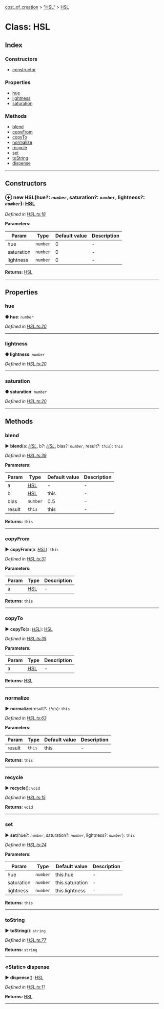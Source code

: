 [cost_of_creation](../README.md) > ["HSL"](../modules/_hsl_.md) > [HSL](../classes/_hsl_.hsl.md)



# Class: HSL

## Index

### Constructors

* [constructor](_hsl_.hsl.md#constructor)


### Properties

* [hue](_hsl_.hsl.md#hue)
* [lightness](_hsl_.hsl.md#lightness)
* [saturation](_hsl_.hsl.md#saturation)


### Methods

* [blend](_hsl_.hsl.md#blend)
* [copyFrom](_hsl_.hsl.md#copyfrom)
* [copyTo](_hsl_.hsl.md#copyto)
* [normalize](_hsl_.hsl.md#normalize)
* [recycle](_hsl_.hsl.md#recycle)
* [set](_hsl_.hsl.md#set)
* [toString](_hsl_.hsl.md#tostring)
* [dispense](_hsl_.hsl.md#dispense)



---
## Constructors
<a id="constructor"></a>


### ⊕ **new HSL**(hue?: *`number`*, saturation?: *`number`*, lightness?: *`number`*): [HSL](_hsl_.hsl.md)


*Defined in [HSL.ts:18](https://github.com/codeartisticninja/cost_of_creation/blob/a194b56/src/script/_classes/HSL.ts#L18)*



**Parameters:**

| Param | Type | Default value | Description |
| ------ | ------ | ------ | ------ |
| hue | `number`  | 0 |   - |
| saturation | `number`  | 0 |   - |
| lightness | `number`  | 0 |   - |





**Returns:** [HSL](_hsl_.hsl.md)

---


## Properties
<a id="hue"></a>

###  hue

**●  hue**:  *`number`* 

*Defined in [HSL.ts:20](https://github.com/codeartisticninja/cost_of_creation/blob/a194b56/src/script/_classes/HSL.ts#L20)*





___

<a id="lightness"></a>

###  lightness

**●  lightness**:  *`number`* 

*Defined in [HSL.ts:20](https://github.com/codeartisticninja/cost_of_creation/blob/a194b56/src/script/_classes/HSL.ts#L20)*





___

<a id="saturation"></a>

###  saturation

**●  saturation**:  *`number`* 

*Defined in [HSL.ts:20](https://github.com/codeartisticninja/cost_of_creation/blob/a194b56/src/script/_classes/HSL.ts#L20)*





___


## Methods
<a id="blend"></a>

###  blend

► **blend**(a: *[HSL](_hsl_.hsl.md)*, b?: *[HSL](_hsl_.hsl.md)*, bias?: *`number`*, result?: *`this`*): `this`



*Defined in [HSL.ts:39](https://github.com/codeartisticninja/cost_of_creation/blob/a194b56/src/script/_classes/HSL.ts#L39)*



**Parameters:**

| Param | Type | Default value | Description |
| ------ | ------ | ------ | ------ |
| a | [HSL](_hsl_.hsl.md)  | - |   - |
| b | [HSL](_hsl_.hsl.md)  |  this |   - |
| bias | `number`  | 0.5 |   - |
| result | `this`  |  this |   - |





**Returns:** `this`





___

<a id="copyfrom"></a>

###  copyFrom

► **copyFrom**(a: *[HSL](_hsl_.hsl.md)*): `this`



*Defined in [HSL.ts:31](https://github.com/codeartisticninja/cost_of_creation/blob/a194b56/src/script/_classes/HSL.ts#L31)*



**Parameters:**

| Param | Type | Description |
| ------ | ------ | ------ |
| a | [HSL](_hsl_.hsl.md)   |  - |





**Returns:** `this`





___

<a id="copyto"></a>

###  copyTo

► **copyTo**(a: *[HSL](_hsl_.hsl.md)*): [HSL](_hsl_.hsl.md)



*Defined in [HSL.ts:35](https://github.com/codeartisticninja/cost_of_creation/blob/a194b56/src/script/_classes/HSL.ts#L35)*



**Parameters:**

| Param | Type | Description |
| ------ | ------ | ------ |
| a | [HSL](_hsl_.hsl.md)   |  - |





**Returns:** [HSL](_hsl_.hsl.md)





___

<a id="normalize"></a>

###  normalize

► **normalize**(result?: *`this`*): `this`



*Defined in [HSL.ts:63](https://github.com/codeartisticninja/cost_of_creation/blob/a194b56/src/script/_classes/HSL.ts#L63)*



**Parameters:**

| Param | Type | Default value | Description |
| ------ | ------ | ------ | ------ |
| result | `this`  |  this |   - |





**Returns:** `this`





___

<a id="recycle"></a>

###  recycle

► **recycle**(): `void`



*Defined in [HSL.ts:15](https://github.com/codeartisticninja/cost_of_creation/blob/a194b56/src/script/_classes/HSL.ts#L15)*





**Returns:** `void`





___

<a id="set"></a>

###  set

► **set**(hue?: *`number`*, saturation?: *`number`*, lightness?: *`number`*): `this`



*Defined in [HSL.ts:24](https://github.com/codeartisticninja/cost_of_creation/blob/a194b56/src/script/_classes/HSL.ts#L24)*



**Parameters:**

| Param | Type | Default value | Description |
| ------ | ------ | ------ | ------ |
| hue | `number`  |  this.hue |   - |
| saturation | `number`  |  this.saturation |   - |
| lightness | `number`  |  this.lightness |   - |





**Returns:** `this`





___

<a id="tostring"></a>

###  toString

► **toString**(): `string`



*Defined in [HSL.ts:77](https://github.com/codeartisticninja/cost_of_creation/blob/a194b56/src/script/_classes/HSL.ts#L77)*





**Returns:** `string`





___

<a id="dispense"></a>

### «Static» dispense

► **dispense**(): [HSL](_hsl_.hsl.md)



*Defined in [HSL.ts:11](https://github.com/codeartisticninja/cost_of_creation/blob/a194b56/src/script/_classes/HSL.ts#L11)*





**Returns:** [HSL](_hsl_.hsl.md)





___



